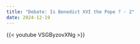 ```yaml
---
title: "Debate: Is Benedict XVI the Pope ? - 2"
date: 2024-12-19
---
```


{{< youtube VSGByzovXNg >}}
